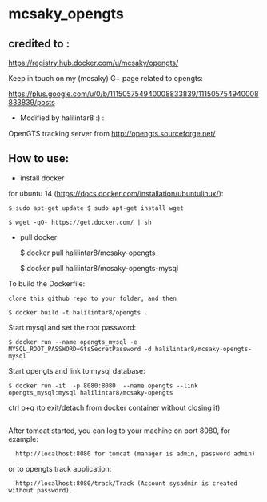 # mcsaky_opengts

## credited to : 

https://registry.hub.docker.com/u/mcsaky/opengts/

Keep in touch on my (mcsaky) G+ page related to opengts: 

https://plus.google.com/u/0/b/111505754940008833839/111505754940008833839/posts


- Modified by halilintar8 :) :

OpenGTS tracking server from http://opengts.sourceforge.net/


## How to use:

- install docker

for ubuntu 14 (https://docs.docker.com/installation/ubuntulinux/):

    $ sudo apt-get update $ sudo apt-get install wget

    $ wget -qO- https://get.docker.com/ | sh

- pull docker

    $ docker pull halilintar8/mcsaky-opengts

    $ docker pull halilintar8/mcsaky-opengts-mysql


To build the Dockerfile:

    clone this github repo to your folder, and then

    $ docker build -t halilintar8/opengts .


Start mysql and set the root password:

    $ docker run --name opengts_mysql -e MYSQL_ROOT_PASSWORD=GtsSecretPassword -d halilintar8/mcsaky-opengts-mysql

Start opengts and link to mysql database:

    $ docker run -it  -p 8080:8080  --name opengts --link opengts_mysql:mysql halilintar8/mcsaky-opengts

ctrl p+q (to exit/detach from docker container without closing it)

## 
After tomcat started, you can log to your machine on port 8080, for example:

      http://localhost:8080 for tomcat (manager is admin, password admin)

or to opengts track application:

      http://localhost:8080/track/Track (Account sysadmin is created without password).


